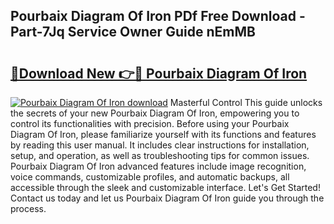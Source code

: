 ## Pourbaix Diagram Of Iron PDf Free Download - Part-7Jq Service Owner Guide nEmMB

# <h2><a href="http://dfnyzl.blite.top/?on=Pourbaix+Diagram+Of+Iron">🔗Download New 👉🔴 Pourbaix Diagram Of Iron</a></h2>

[![Pourbaix Diagram Of Iron download](https://i.imgur.com/lujVjoI.png)](http://dfnyzl.blite.top/?on=Pourbaix+Diagram+Of+Iron)
Masterful Control This guide unlocks the secrets of your new Pourbaix Diagram Of Iron, empowering you to control its functionalities with precision. Before using your Pourbaix Diagram Of Iron, please familiarize yourself with its functions and features by reading this user manual. It includes clear instructions for installation, setup, and operation, as well as troubleshooting tips for common issues. Pourbaix Diagram Of Iron advanced features include image recognition, voice commands, customizable profiles, and automatic backups, all accessible through the sleek and customizable interface. Let's Get Started! Contact us today and let us Pourbaix Diagram Of Iron guide you through the process.
